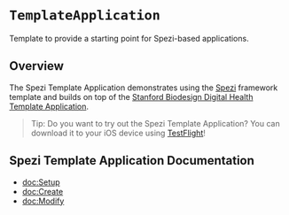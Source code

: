 # ``TemplateApplication``

Template to provide a starting point for Spezi-based applications.

## Overview

The Spezi Template Application demonstrates using the [Spezi](https://github.com/StanfordSpezi/Spezi) framework template and builds on top of the [Stanford Biodesign Digital Health Template Application](https://github.com/StanfordBDHG/TemplateApplication).

> Tip: Do you want to try out the Spezi Template Application? You can download it to your iOS device using [TestFlight](https://testflight.apple.com/join/ipEezBY1)!

## Spezi Template Application Documentation

- <doc:Setup>
- <doc:Create>
- <doc:Modify>
